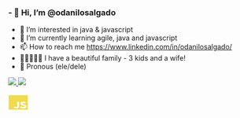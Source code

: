 ### - 👋 Hi, I’m @odanilosalgado
- 👀 I’m interested in java & javascript
- 🌱 I’m currently learning agile, java and javascript
- 📫 How to reach me https://www.linkedin.com/in/odanilosalgado/
- 👨‍👧👩‍👦‍👦 I have a beautiful family - 3 kids and a wife! 
- 🤝 Pronous (ele/dele)
<div>
  <a href="https://github.com/odanilosalgado">
  <img height="180em" src="https://github-readme-stats.vercel.app/api?username=odanilosalgado&show_icons=true&theme=dracula&include_all_commits=true&count_private=true"/>
  <img height="180em" src="https://github-readme-stats.vercel.app/api/top-langs/?username=odanilosalgado&layout=compact&langs_count=7&theme=dracula"/>
</div>
<div style="display: inline_block"><br>
  <img align="center" alt="Rafa-Js" height="30" width="40" src="https://raw.githubusercontent.com/devicons/devicon/master/icons/javascript/javascript-plain.svg">
</div>
